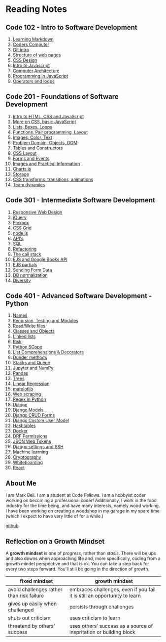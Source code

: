 # Reading Notes

## __Code 102__ - Intro to Software Development

1. [Learning Markdown](102/learning_markdown.md)
1. [Coders Computer](102/coders_computer.md)
1. [Git intro](102/git.md)
1. [Structure of web pages](102/structure_web_pages)
1. [CSS Design](102/css_design.md)
1. [Intro to Javascript](102/javascript.md)
1. [Computer Architecture](102/computer_architecture.md)
1. [Programming in JavaScript](102/programming_js.md)
1. [Operators and loops](102/operators_loops.md)

## __Code 201__ - Foundations of Software Development

1. [Intro to HTML, CSS and JavaScript](201/class-01.md)
1. [More on CSS, basic JavaScript](201/class-02.md)
1. [Lists, Boxes, Loops](201/class-03.md)
1. [Functions, Pair programming, Layout](201/class-04.md)
1. [Images, Color, Text](201/class-05.md)
1. [Problem Domain, Objects, DOM](201/class-06.md)
1. [Tables and Constructors](201/class-07.md)
1. [CSS Layout](201/class-08.md)
1. [Forms and Events](201/class-09.md)
1. [Images and Practical Information](201/class-11.md)
1. [Charts.js](201/class-12.md)
1. [Storage](201/class-13.md)
1. [CSS transforms, transitions, animations](201/class-14.md)
1. [Team dynamics](201/class-14b.md)

## __Code 301__ - Intermediate Software Development

1. [Responsive Web Design](301/class-01.md)
1. [jQuery](301/class-02.md)
1. [Flexbox](301/class-03.md)
1. [CSS Grid](301/class-04.md)
1. [node.js](301/class-06.md)
1. [API's](301/class-07.md)
1. [SQL](301/class-08.md)
1. [Refactoring](301/class-09.md)
1. [The call stack](301/class-10.md)
1. [EJS and Google Books API](301/class-11.md)
1. [EJS partials](301/class-12.md)
1. [Sending Form Data](301/class-13.md)
1. [DB normalization](301/class-14.md)
1. [Diversity](301/class-15.md)

## __Code 401__ - Advanced Software Development - Python

1. [Names](401/class-01.md)
1. [Recursion, Testing and Modules](401/class-02.md)
1. [Read/Write files](401/class-03.md)
1. [Classes and Objects](401/class-04.md)
1. [Linked lists](401/class-05.md)
1. [Risk](401/class-06.md)
1. [Python SCope](401/class-07.md)
1. [List Comprehensions & Decorators](401/class-08.md)
1. [Dunder methods](401/class-09.md)
1. [Stacks and Queue](401/class-10.md)
1. [Jupyter and NumPy](401/class-11.md)
1. [Pandas](401/class-12.md)
1. [Trees](401/class-13.md)
1. [Linear Regression](401/class-14.md)
1. [matplotlib](401/class-15.md)
1. [Web scraping](401/class-16.md)
1. [Regex in Python](401/class-17.md)
1. [Django](401/class-26.md)
1. [Django Models](401/class-27.md)
1. [Django CRUD Forms](401/class-28.md)
1. [Django Custom User Model](401/class-29.md)
1. [Hashtables](401/class-30.md)
1. [Docker](401/class-31.md)
1. [DRF Permissions](401/class-32.md)
1. [JSON Web Tokens](401/class-33.md)
1. [Django settings and SSH](401/class-36.md)
1. [Machine learning](401/class-37.md)
1. [Cryptography](401/class-38.md)
1. [Whiteboarding](401/class-39.md)
1. [React](401/class-41.md)

## About Me

I am Mark Bell. I am a student at Code Fellows.
I am a hobbyist coder working on becoming a professional coder!
Additionally, I work in the food industry for the time being, and have many interests, namely wood working. I have been working on creating a woodshop in my garage in my spare time (which I expect to have very little of for a while.)

[github](https://github.com/skrambelled)

## Reflection on a Growth Mindset

A **growth mindset** is one of _progress_, rather than _stasis_. There will be ups and also downs when approaching life and, more specifically, coding from a growth mindet perspective and that is ok. You can take a step back for every two steps forward. You'll still be going in the direction of growth.

fixed mindset | growth mindset
------------- | --------------
avoid challenges rather than risk failure | embraces challenges, even if you fail it is still an opportunity to learn
gives up easily when challenged | persists through challenges
shuts out criticism | uses criticism to learn
threatend by others' success | uses others' success as a source of inspritation or building block
